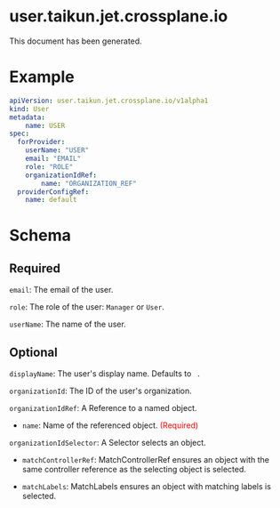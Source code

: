 
user.taikun.jet.crossplane.io
=============================


This document has been generated.
  

# Example


```yaml
apiVersion: user.taikun.jet.crossplane.io/v1alpha1
kind: User
metadata:
    name: USER
spec:
  forProvider:
    userName: "USER"
    email: "EMAIL"
    role: "ROLE"
    organizationIdRef:
        name: "ORGANIZATION_REF"
  providerConfigRef:
    name: default
```  

# Schema
  

## Required
  
`email`: The email of the user.
  
`role`: The role of the user: `Manager` or `User`.
  
`userName`: The name of the user.
  

## Optional
  
`displayName`: The user's display name. Defaults to ` `.
  
`organizationId`: The ID of the user's organization.
  
`organizationIdRef`: A Reference to a named object.

* `name`: Name of the referenced object.<font color="red"> (Required)</font>  
  
`organizationIdSelector`: A Selector selects an object.

* `matchControllerRef`: MatchControllerRef ensures an object with the same controller reference as the selecting object is selected.  

* `matchLabels`: MatchLabels ensures an object with matching labels is selected.  
  
